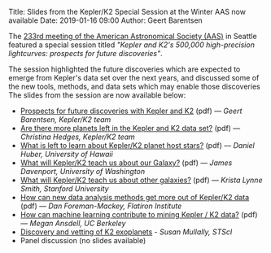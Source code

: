 Title: Slides from the Kepler/K2 Special Session at the Winter AAS now available
Date: 2019-01-16 09:00
Author: Geert Barentsen

The [233rd meeting of the American Astronomical Society (AAS)](https://aas.org/meetings/aas233) in Seattle featured a special session titled <i>"Kepler and K2's 500,000 high-precision lightcurves: prospects for future discoveries"</i>.

The session highlighted the future discoveries which are expected to emerge from Kepler's data set over the next years, and discussed some of the new tools, methods, and data sets which may enable those discoveries
The slides from the session are now available below:

 - <a href="data/aas2019-special-session/aas233-kepler-barentsen.pdf">Prospects for future discoveries with Kepler and K2</a> (pdf) — <i>Geert Barentsen, Kepler/K2 team</i>
 - <a href="data/aas2019-special-session/aas233-kepler-hedges.pdf">Are there more planets left in the Kepler and K2 data set?</a> (pdf) — <i>Christina Hedges, Kepler/K2 team</i>
 - <a href="data/aas2019-special-session/aas233-kepler-huber.pdf">What is left to learn about Kepler/K2 planet host stars?</a> (pdf) — <i>Daniel Huber, University of Hawaii</i>
 - <a href="data/aas2019-special-session/aas233-kepler-davenport.pdf">What will Kepler/K2 teach us about our Galaxy?</a> (pdf) — <i>James Davenport, University of Washington</i>
 - <a href="data/aas2019-special-session/aas233-kepler-smith.pdf">What will Kepler/K2 teach us about other galaxies?</a> (pdf) — <i>Krista Lynne Smith, Stanford University</i>
 - <a href="data/aas2019-special-session/aas233-kepler-foremanmackey.pdf">How can new data analysis methods get more out of Kepler/K2 data</a> (pdf) — <i>Dan Foreman-Mackey, Flatiron Institute</i>
 - <a href="data/aas2019-special-session/aas233-kepler-ansdell.pdf">How can machine learning contribute to mining Kepler / K2 data?</a> (pdf) — <i>Megan Ansdell, UC Berkeley</i>
 - <a href="data/aas2019-special-session/aas233-kepler-mullally.pdf">Discovery and vetting of K2 exoplanets</a> - <i>Susan Mullally, STScI</i>
 - Panel discussion (no slides available)

